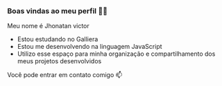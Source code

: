 ### Boas vindas ao meu perfil 💙💙

Meu nome é Jhonatan victor

- Estou estudando no Galliera
- Estou me desenvolvendo na linguagem JavaScript
- Utilizo esse espaço para minha organização e compartilhamento dos meus projetos desenvolvidos

Você pode entrar em contato comigo 📫
